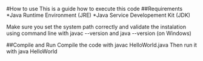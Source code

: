 #How to use
This is a guide how to execute this code
##Requirements
*Java Runtime Environment (JRE)
*Java Service Developement Kit (JDK)

Make sure you set the system path correctly and validate the instalation using command line with javac --version and java --version (on Windows)

##Compile and Run
Compile the code with javac HelloWorld.java
Then run it with java HelloWorld

